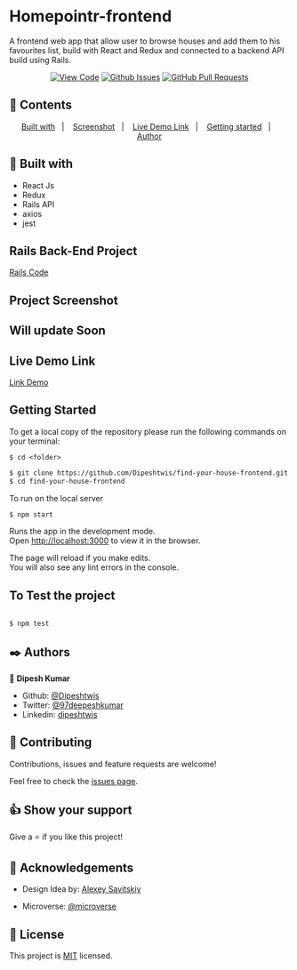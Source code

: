 # Homepointr-frontend

A frontend web app that allow user to browse houses and add them to his favourites list, build with React and Redux and connected to a backend API build using Rails. 

<div align="center">

[![View Code](https://img.shields.io/badge/View%20-Code-green)](https://github.com/Dipeshtwis/find-your-house-frontend/)
[![Github Issues](https://img.shields.io/badge/GitHub-Issues-orange)](https://github.com/Dipeshtwis/find-your-house-frontend/issues)
[![GitHub Pull Requests](https://img.shields.io/badge/GitHub-Pull%20Requests-blue)](https://github.com/Dipeshtwis/find-your-house-frontend/pulls)

</div>

## 📝 Contents

<p align="center">
<a href="#with">Built with</a>&nbsp;&nbsp;&nbsp;|&nbsp;&nbsp;&nbsp;
<a href="#sc">Screenshot</a>&nbsp;&nbsp;&nbsp;|&nbsp;&nbsp;&nbsp;
<a href="#ll">Live Demo Link</a>&nbsp;&nbsp;&nbsp;|&nbsp;&nbsp;&nbsp;
<a href="#gs">Getting started</a>&nbsp;&nbsp;&nbsp;|&nbsp;&nbsp;&nbsp;
<a href="#author">Author</a>
</p>

## 🔧 Built with<a name = "with"></a>

- React Js
- Redux
- Rails API
- axios
- jest


## Rails Back-End Project

[Rails Code](https://github.com/Dipeshtwis/find-your-house/tree/feature/house)

## Project Screenshot <a name = "sc"></a>

## Will update Soon

<!-- ## Home Page

![GUI](src/assets/img/readme/home.png)

## House page

![GUI](src/assets/img/readme/house.png)

## House-Detail Page

![GUI](src/assets/img/readme/detail.png)

## Favourite Page

![GUI](src/assets/img/readme/fav.png) -->


## Live Demo Link <a name = "ll"></a>

[Link Demo](https://homepointrdeep.herokuapp.com/)


## Getting Started <a name = "gs"></a>

To get a local copy of the repository please run the following commands on your terminal:

```
$ cd <folder>
```

~~~bash
$ git clone https://github.com/Dipeshtwis/find-your-house-frontend.git
$ cd find-your-house-frontend


~~~

To run on the local server

~~~bash
$ npm start
~~~

Runs the app in the development mode.\
Open [http://localhost:3000](http://localhost:3000) to view it in the browser.

The page will reload if you make edits.\
You will also see any lint errors in the console.

## To Test the project

~~~bash

$ npm test

~~~


## ✒️  Authors <a name = "author"></a>


👤 **Dipesh Kumar**

- Github: [@Dipeshtwis](https://github.com/Dipeshtwis)
- Twitter: [@97deepeshkumar](https://twitter.com/97deepeshkumar)
- Linkedin: [dipeshtwis](https://www.linkedin.com/in/dipeshtwis/)



## 🤝 Contributing

Contributions, issues and feature requests are welcome!

Feel free to check the [issues page](https://github.com/Dipeshtwis/find-your-house-frontend/issues).


## 👍 Show your support

Give a ⭐️ if you like this project!

## :clap: Acknowledgements

- Design Idea by: [Alexey Savitskiy](https://www.behance.net/gallery/37706679/Circle-(Landing-page-Dashboard-Mobile-App))

- Microverse: [@microverse](https://www.microverse.org/)

## 📝 License

This project is [MIT](./LICENSE) licensed.

